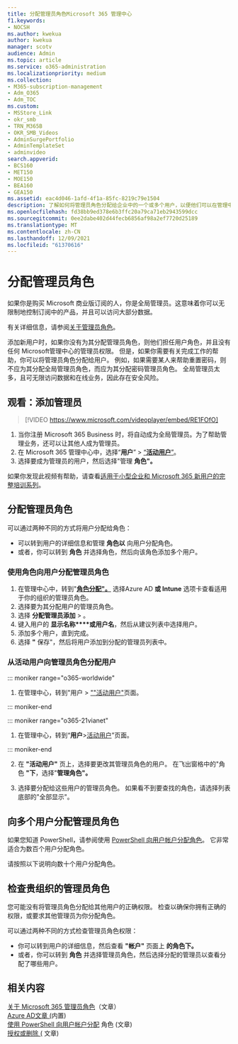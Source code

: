```yaml
---
title: 分配管理员角色Microsoft 365 管理中心
f1.keywords:
- NOCSH
ms.author: kwekua
author: kwekua
manager: scotv
audience: Admin
ms.topic: article
ms.service: o365-administration
ms.localizationpriority: medium
ms.collection:
- M365-subscription-management
- Adm_O365
- Adm_TOC
ms.custom:
- MSStore_Link
- okr_smb
- TRN_M365B
- OKR_SMB_Videos
- AdminSurgePortfolio
- AdminTemplateSet
- adminvideo
search.appverid:
- BCS160
- MET150
- MOE150
- BEA160
- GEA150
ms.assetid: eac4d046-1afd-4f1a-85fc-8219c79e1504
description: 了解如何将管理员角色分配给企业中的一个或多个用户，以便他们可以在管理中心执行特定任务。
ms.openlocfilehash: fd38bb9ed378e6b3ffc20a79ca71eb2943599dcc
ms.sourcegitcommit: 0ee2dabe402d44fecb6856af98a2ef7720d25189
ms.translationtype: MT
ms.contentlocale: zh-CN
ms.lasthandoff: 12/09/2021
ms.locfileid: "61370616"
---
```

# <a name="assign-admin-roles"></a>分配管理员角色

如果你是购买 Microsoft 商业版订阅的人，你是全局管理员。这意味着你可以无限制地控制订阅中的产品，并且可以访问大部分数据。

有关详细信息，请参阅[关于管理员角色](about-admin-roles.md)。

添加新用户时，如果你没有为其分配管理员角色，则他们担任用户角色，并且没有任何 Microsoft管理中心的管理员权限。 但是，如果你需要有关完成工作的帮助，你可以将管理员角色分配给用户。 例如，如果需要某人来帮助重置密码，则不应为其分配全局管理员角色，而应为其分配密码管理员角色。 全局管理员太多，且可无限访问数据和在线业务，因此存在安全风险。

## <a name="watch-add-an-admin"></a>观看：添加管理员

> [!VIDEO https://www.microsoft.com/videoplayer/embed/RE1FOfO] 

1. 当你注册 Microsoft 365 Business 时，将自动成为全局管理员。为了帮助管理业务，还可以让其他人成为管理员。 
1. 在 Microsoft 365 管理中心中，选择“**用户**” > <a href="https://go.microsoft.com/fwlink/p/?linkid=834822" target="_blank">“**活动用户**”</a>。
1. 选择要成为管理员的用户，然后选择"管理 **角色"。**

如果你发现此视频有帮助，请查看[适用于小型企业和 Microsoft 365 新用户的完整培训系列](../../business-video/index.yml)。

## <a name="assign-admin-roles"></a>分配管理员角色 

可以通过两种不同的方式将用户分配给角色：

- 可以转到用户的详细信息和管理 **角色以** 向用户分配角色。
- 或者，你可以转到 **角色** 并选择角色，然后向该角色添加多个用户。

### <a name="assign-admin-roles-to-users-using-roles"></a>使用角色向用户分配管理员角色

1. 在管理中心中，转到"<a href="https://go.microsoft.com/fwlink/p/?linkid=2097861" target="_blank">**角色分配"。**</a> 选择Azure AD **或 Intune** 选项卡查看适用于你的组织的管理员角色。
2. 选择要为其分配用户的管理员角色。
3. 选择 **分配管理员添加**  >  。
4. 键入用户的 **显示名称****或用户名**，然后从建议列表中选择用户。
5. 添加多个用户，直到完成。
6. 选择 **"** 保存"，然后将用户添加到分配的管理员列表中。

### <a name="assign-a-user-to-an-admin-role-from-active-users"></a>从活动用户向管理员角色分配用户

::: moniker range="o365-worldwide"

1. 在管理中心，转到"用户 > [""活动用户"](https://go.microsoft.com/fwlink/p/?linkid=834822)页面。

::: moniker-end

::: moniker range="o365-21vianet"

1. 在管理中心，转到“**用户**><a href="https://go.microsoft.com/fwlink/p/?linkid=850628" target="_blank">活动用户</a>”页面。

::: moniker-end

2. 在 **"活动用户"** 页上，选择要更改其管理员角色的用户。 在飞出窗格中的"角色 **"下**，选择"**管理角色"。**

3. 选择要分配给这些用户的管理员角色。 如果看不到要查找的角色，请选择列表底部的"全部显示"。 

## <a name="assign-admin-roles-to-multiple-users"></a>向多个用户分配管理员角色

如果您知道 PowerShell，请参阅使用 [PowerShell 向用户帐户分配角色](../../enterprise/assign-roles-to-user-accounts-with-microsoft-365-powershell.md)。 它非常适合为数百个用户分配角色。
  
请按照以下说明向数十个用户分配角色。

## <a name="check-admin-roles-in-your-organization"></a>检查贵组织的管理员角色

您可能没有将管理员角色分配给其他用户的正确权限。 检查以确保你拥有正确的权限，或要求其他管理员为你分配角色。

可以通过两种不同的方式检查管理员角色权限：

- 你可以转到用户的详细信息，然后查看 **"帐户"** 页面上 **的角色下。**
- 或者，你可以转到 **角色** 并选择管理员角色，然后选择分配的管理员以查看分配了哪些用户。

## <a name="related-content"></a>相关内容

[关于 Microsoft 365 管理员角色](about-admin-roles.md)（文章）\
[Azure AD文章 (](/azure/active-directory/roles/permissions-reference)内置) \
[使用 PowerShell 向用户帐户分配](../../enterprise/assign-roles-to-user-accounts-with-microsoft-365-powershell.md) 角色 (文章) \
[授权或删除 (](../misc/add-partner.md) 文章) 